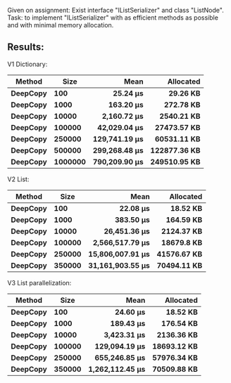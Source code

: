 Given on assignment: Exist interface "IListSerializer" and class "ListNode".<br>
Task: to implement "IListSerializer" with as efficient methods as possible and with minimal memory allocation.

## Results:
V1 Dictionary:

|   Method |    Size |          Mean |    Allocated |
|--------- |-------- |--------------:|-------------:|
| **DeepCopy** |     **100** |      **25.24 μs** |     **29.26 KB** |
| **DeepCopy** |    **1000** |     **163.20 μs** |    **272.78 KB** |
| **DeepCopy** |   **10000** |   **2,160.72 μs** |   **2540.21 KB** |
| **DeepCopy** |  **100000** |  **42,029.04 μs** |  **27473.57 KB** |
| **DeepCopy** |  **250000** | **129,741.19 μs** |  **60531.11 KB** |
| **DeepCopy** |  **500000** | **299,268.48 μs** | **122877.36 KB** |
| **DeepCopy** | **1000000** | **790,209.90 μs** | **249510.95 KB** |

V2 List:

|   Method |   Size |             Mean |   Allocated |
|--------- |------- |-----------------:|------------:|
| **DeepCopy** |    **100** |         **22.08 μs** |    **18.52 KB** |
| **DeepCopy** |   **1000** |        **383.50 μs** |   **164.59 KB** |
| **DeepCopy** |  **10000** |     **26,451.36 μs** |  **2124.37 KB** |
| **DeepCopy** | **100000** |  **2,566,517.79 μs** |  **18679.8 KB** |
| **DeepCopy** | **250000** | **15,806,007.91 μs** | **41576.67 KB** |
| **DeepCopy** | **350000** | **31,161,903.55 μs** | **70494.11 KB** |

V3 List parallelization:

|   Method |   Size |            Mean |   Allocated |
|--------- |------- |----------------:|------------:|
| **DeepCopy** |    **100** |        **24.60 μs** |    **18.52 KB** |
| **DeepCopy** |   **1000** |       **189.43 μs** |   **176.54 KB** |
| **DeepCopy** |  **10000** |     **3,423.31 μs** |  **2136.36 KB** |
| **DeepCopy** | **100000** |   **129,094.19 μs** | **18693.12 KB** |
| **DeepCopy** | **250000** |   **655,246.85 μs** | **57976.34 KB** |
| **DeepCopy** | **350000** | **1,262,112.45 μs** | **70509.88 KB** |
